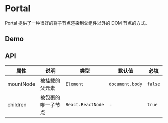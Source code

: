 # Portal

Portal 提供了一种很好的将子节点渲染到父组件以外的 DOM 节点的方式。

## Demo

## API

| 属性      | 说明               | 类型              | 默认值          | 必填    |
| --------- | ------------------ | ----------------- | --------------- | ------- |
| mountNode | 被挂载的父元素     | `Element`         | `document.body` | `false` |
| children  | 被包裹的唯一子节点 | `React.ReactNode` | -               | `true`  |

